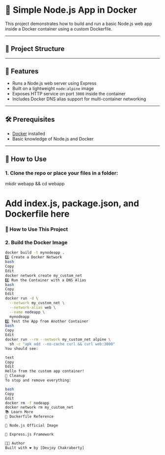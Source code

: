 # 🐳 Simple Node.js App in Docker

This project demonstrates how to build and run a basic Node.js web app inside a Docker container using a custom Dockerfile.

---

## 📁 Project Structure


---

## 🚀 Features

- Runs a Node.js web server using Express
- Built on a lightweight `node:alpine` image
- Exposes HTTP service on port `3000` inside the container
- Includes Docker DNS alias support for multi-container networking

---

## 🛠️ Prerequisites

- [Docker](https://www.docker.com/) installed
- Basic knowledge of Node.js and Docker

---

## 🧪 How to Use

### 1. Clone the repo or place your files in a folder:


mkdir webapp && cd webapp
# Add index.js, package.json, and Dockerfile here

### 🚀 How to Use This Project

### 2.  Build the Docker Image

```bash
docker build -t mynodeapp .
3️⃣ Create a Docker Network
bash
Copy
Edit
docker network create my_custom_net
4️⃣ Run the Container with a DNS Alias
bash
Copy
Edit
docker run -d \
  --network my_custom_net \
  --network-alias web \
  --name nodeapp \
  mynodeapp
5️⃣ Test the App from Another Container
bash
Copy
Edit
docker run --rm --network my_custom_net alpine \
  sh -c "apk add --no-cache curl && curl web:3000"
You should see:

text
Copy
Edit
Hello from the custom app container!
🧼 Cleanup
To stop and remove everything:

bash
Copy
Edit
docker rm -f nodeapp
docker network rm my_custom_net
📚 Learn More
📝 Dockerfile Reference

🐳 Node.js Official Image

🚀 Express.js Framework

🧑‍💻 Author
Built with ❤️ by [Devjoy Chakraborty]